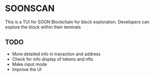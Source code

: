 # SOONSCAN

This is a TUI for SOON Blockchain for block exploration. Developers can explore the block within their teminals

## TODO

- More detailed info in tranaction and address
- Check for info display of tokens and nfts
- Make input mode
- Improve the UI
